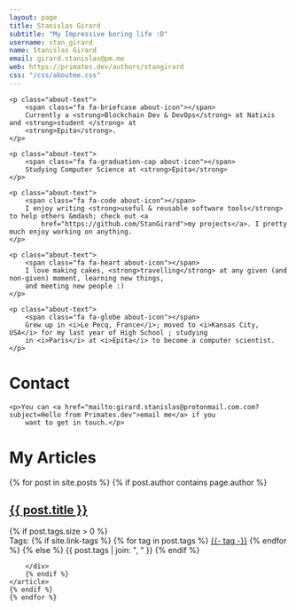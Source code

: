 ```yaml
---
layout: page
title: Stanislas Girard
subtitle: "My Impressive boring life :D"
username: stan_girard
name: Stanislas Girard
email: girard.stanislas@pm.me
web: https://primates.dev/authors/stangirard
css: "/css/aboutme.css"
---
```


<div id="aboutme-section">

    <p class="about-text">
        <span class="fa fa-briefcase about-icon"></span>
        Currently a <strong>Blockchain Dev & DevOps</strong> at Natixis and <strong>student </strong> at
        <strong>Epita</strong>.
    </p>

    <p class="about-text">
        <span class="fa fa-graduation-cap about-icon"></span>
        Studying Computer Science at <strong>Epita</strong>
    </p>

    <p class="about-text">
        <span class="fa fa-code about-icon"></span>
        I enjoy writing <strong>useful & reusable software tools</strong> to help others &mdash; check out <a
            href="https://github.com/StanGirard">my projects</a>. I pretty much enjoy working on anything.
    </p>

    <p class="about-text">
        <span class="fa fa-heart about-icon"></span>
        I love making cakes, <strong>travelling</strong> at any given (and non-given) moment, learning new things,
        and meeting new people :)
    </p>

    <p class="about-text">
        <span class="fa fa-globe about-icon"></span>
        Grew up in <i>Le Pecq, France</i>; moved to <i>Kansas City, USA</i> for my last year of High School ; studying
        in <i>Paris</i> at <i>Epita</i> to become a computer scientist.
    </p>

</div>

<div id="contactme-section">
    <h1 id="contact">Contact</h1>


    <p>You can <a href="mailto:girard.stanislas@protonmail.com.com?subject=Hello from Primates.dev">email me</a> if you
        want to get in touch.</p>

</div>

<div id="contactme-section">
<h1 id="contact">My Articles</h1>

<div class="posts-list">
    {% for post in site.posts %}
    {% if post.author contains page.author %}
    <article class="post-preview">
        <a href="{{ post.url | relative_url }}">
            <h2 class="post-title">{{ post.title }}</h2>
        </a>
        {% if post.tags.size > 0 %}
        <div class="blog-tags">
            Tags:
            {% if site.link-tags %}
            {% for tag in post.tags %}
            <a href="{{ '/tags' | relative_url }}#{{- tag -}}">{{- tag -}}</a>
            {% endfor %}
            {% else %}
            {{ post.tags | join: ", " }}
            {% endif %}

        </div>
        {% endif %}
    </article>
    {% endif %}
    {% endfor %}
    
</div>
</div>
